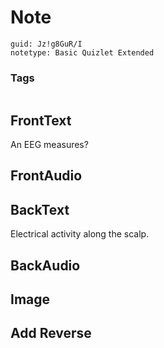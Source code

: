 # Note
```
guid: Jz!g8GuR/I
notetype: Basic Quizlet Extended
```

### Tags
```
```

## FrontText
An EEG measures?

## FrontAudio


## BackText
Electrical activity along the scalp.

## BackAudio


## Image


## Add Reverse

